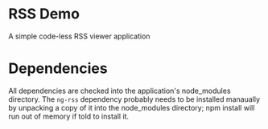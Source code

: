 # RSS Demo

A simple code-less RSS viewer application


# Dependencies
All dependencies are checked into the application's node_modules directory.
The `ng-rss` dependency probably needs to be installed manaually by unpacking
a copy of it into the node_modules directory; npm install will run out of memory
if told to install it.